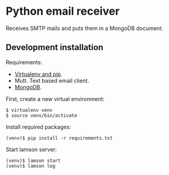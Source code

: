 # Python email receiver

Receives SMTP mails and puts them in a MongoDB document.

## Development installation
Requirements:
  - [Virtualenv and pip](http://docs.python-guide.org/en/latest/starting/install/linux/).
  - Mutt. Text based email client.
  - [MongoDB](http://docs.mongodb.org/manual/administration/install-on-linux/).

First, create a new virtual environment:
```
$ virtualenv venv
$ source venv/bin/activate
```
Install required packages:
```
(venv)$ pip install -r requirements.txt
```
Start lamson server:
```
(venv)$ lamson start
(venv)$ lamson log
```
